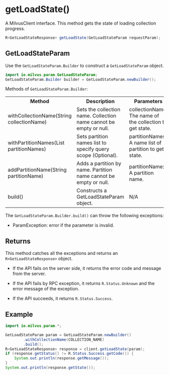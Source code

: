 # getLoadState()

A MilvusClient interface. This method gets the state of loading collection progress.

```java
R<GetLoadStateResponse> getLoadState(GetLoadStateParam requestParam);
```

## GetLoadStateParam

Use the `GetLoadStateParam.Builder` to construct a `GetLoadStateParam` object.

```java
import io.milvus.param.GetLoadStateParam;
GetLoadStateParam.Builder builder = GetLoadStateParam.newBuilder();
```

Methods of `GetLoadStateParam.Builder`:

<table>
    <tr>
        <th>Method</th>
        <th>Description</th>
        <th>Parameters</th>
    </tr>
    <tr>
        <td>withCollectionName(String collectionName)</td>
        <td>Sets the collection name. Collection name cannot be empty or null.</td>
        <td>collectionName: The name of the collection to get state.</td>
    </tr>
    <tr>
        <td>withPartitionNames(List<String> partitionNames)</td>
        <td>Sets partition names list to specify query scope (Optional).</td>
        <td>partitionNames: <br/>A name list of partition to get state.</td>
    </tr>
    <tr>
        <td>addPartitionName(String partitionName)</td>
        <td>Adds a partition by name. Partition name cannot be empty or null.</td>
        <td>partitionName: A partition name.</td>
    </tr>
    <tr>
        <td>build()</td>
        <td>Constructs a GetLoadStateParam object.</td>
        <td>N/A</td>
    </tr>
</table>

The `GetLoadStateParam.Builder.build()` can throw the following exceptions:

- ParamException: error if the parameter is invalid.

## Returns

This method catches all the exceptions and returns an `R<GetLoadStateResponse>` object.

- If the API fails on the server side, it returns the error code and message from the server.

- If the API fails by RPC exception, it returns `R.Status.Unknown` and the error message of the exception.

- If the API succeeds, it returns `R.Status.Success`.

## Example

```java
import io.milvus.param.*;

GetLoadStateParam param = GetLoadStateParam.newBuilder()
        .withCollectionName(COLLECTION_NAME)
        .build();
R<GetLoadStateResponse> response = client.getLoadState(param);
if (response.getStatus() != R.Status.Success.getCode()) {
    System.out.println(response.getMessage());
}
System.out.println(response.getState());
```

